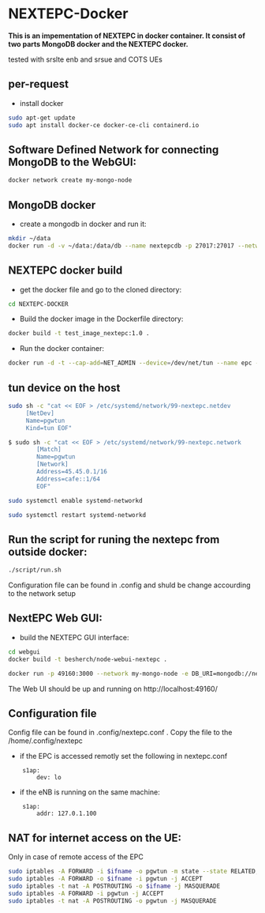 # NEXTEPC-Docker
<b> This is an impementation of NEXTEPC in docker container. It consist of two parts MongoDB docker and the NEXTEPC docker. </b>

tested with srslte enb and srsue and COTS UEs

## per-request
* install docker  
```bash
sudo apt-get update 
sudo apt install docker-ce docker-ce-cli containerd.io
```
## Software Defined Network for connecting MongoDB to the WebGUI:
```bash
docker network create my-mongo-node
```

## MongoDB docker
* create a mongodb in docker and run it:
```bash
mkdir ~/data
docker run -d -v ~/data:/data/db --name nextepcdb -p 27017:27017 --network my-mongo-node mongo 
```

## NEXTEPC docker build
* get the docker file and go to the cloned directory:
```bash
cd NEXTEPC-DOCKER 
```
* Build the docker image in the Dockerfile directory:
```bash
docker build -t test_image_nextepc:1.0 .
```
* Run the docker container:
```bash
docker run -d -t --cap-add=NET_ADMIN --device=/dev/net/tun --name epc --network host --privileged=true test_image_nextepc:1.0
```
## tun device on the host  
```bash
sudo sh -c "cat << EOF > /etc/systemd/network/99-nextepc.netdev 
     [NetDev]  
	 Name=pgwtun 
	 Kind=tun EOF"  
```
```bash
$ sudo sh -c "cat << EOF > /etc/systemd/network/99-nextepc.network 
        [Match] 
		Name=pgwtun 
		[Network] 
		Address=45.45.0.1/16 
		Address=cafe::1/64  
		EOF"
```
```bash
sudo systemctl enable systemd-networkd 
```
```bash
sudo systemctl restart systemd-networkd
```
## Run the script for runing the nextepc from outside docker:
```bash
./script/run.sh
```
Configuration file can be found in .config and shuld be change accourding to the network setup 

##  NextEPC Web GUI:
* build the NEXTEPC GUI interface:
```bash
cd webgui
docker build -t besherch/node-webui-nextepc .

docker run -p 49160:3000 --network my-mongo-node -e DB_URI=mongodb://nextepcdb:27017/nextepc -d besherch/node-webui-nextepc
```
The Web UI should be up and running on http://localhost:49160/


## Configuration file
Config file can be found in .config/nextepc.conf . Copy the file to the /home/.config/nextepc 
* if the EPC is accessed remotly set the following in nextepc.conf
```
    s1ap:
        dev: lo
```
* if the eNB is running on the same machine:
```
    s1ap:
        addr: 127.0.1.100
```


##  NAT for  internet access on the UE:
Only in case of remote access of the EPC

```bash
sudo iptables -A FORWARD -i $ifname -o pgwtun -m state --state RELATED,ESTABLISHED -j ACCEPT 
sudo iptables -A FORWARD -o $ifname -i pgwtun -j ACCEPT 
sudo iptables -t nat -A POSTROUTING -o $ifname -j MASQUERADE 
sudo iptables -A FORWARD -i pgwtun -j ACCEPT 
sudo iptables -t nat -A POSTROUTING -o pgwtun -j MASQUERADE 
```